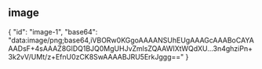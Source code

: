 image
-----------

{
	"id": "image-1",
	"base64": "data:image/png;base64,iVBORw0KGgoAAAANSUhEUgAAAGcAAABoCAYAAADsF+4sAAAZ8GlDQ1BJQ0MgUHJvZmlsZQAAWIXtWQdXU...3n4ghziPn+3k2vV/UMt/z+EfnU0zCK8SwAAAABJRU5ErkJggg=="
}